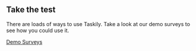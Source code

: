 <div class="home-box">
<h2>Take the test</h2>
<p>There are loads of ways to use Taskily. Take a look at our demo surveys to see how you could use it.</p>
</div>
<div class="pull-right">
  <a href="/home/demos" class="btn btn-lg btn-warning">Demo Surveys</a>
</div>
<div class="clearfix"></div>